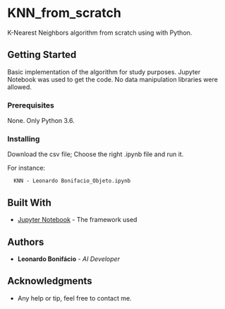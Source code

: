 # KNN_from_scratch

K-Nearest Neighbors algorithm from scratch using with Python.

## Getting Started

Basic implementation of the algorithm for study purposes. Jupyter Notebook was used to get the code. No data manipulation libraries were allowed.

### Prerequisites

None. Only Python 3.6.

### Installing

Download the csv file;
Choose the right .ipynb file and run it.

For instance:
```
  KNN - Leonardo Bonifacio_Objeto.ipynb 
```

## Built With

* [Jupyter Notebook](https://jupyter.org/) - The framework used


## Authors

* **Leonardo Bonifácio** - *AI Developer*


## Acknowledgments

* Any help or tip, feel free to contact me.

